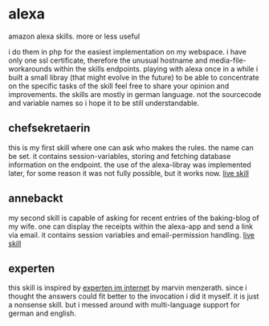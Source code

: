 # alexa
amazon alexa skills. more or less useful

i do them in php for the easiest implementation on my webspace.
i have only one ssl certificate, therefore the unusual hostname and media-file-workarounds within the skills endpoints.
playing with alexa once in a while i built a small libray (that might evolve in the future) to be able to concentrate on the specific tasks of the skill
feel free to share your opinion and improvements.
the skills are mostly in german language. not the sourcecode and variable names so i hope it to be still understandable.

## chefsekretaerin
this is my first skill where one can ask who makes the rules. the name can be set.
it contains session-variables, storing and fetching database information on the endpoint. the use of the alexa-libray was implemented later, for some reason it was not fully possible, but it works now.
[live skill](https://www.amazon.de/dp/B07B6NVYQP/)

## annebackt
my second skill is capable of asking for recent entries of the baking-blog of my wife. one can display the receipts within the alexa-app and send a link via email.
it contains session variables and email-permission handling.
[live skill](https://www.amazon.de/dp/B07LGDL4BV)

## experten
this skill is inspired by [experten im internet](https://www.amazon.de/Marvin-Menzerath-Experten-im-Internet/dp/B01N5PB05L) by marvin menzerath.
since i thought the answers could fit better to the invocation i did it myself. it is just a nonsense skill.
but i messed around with multi-language support for german and english.